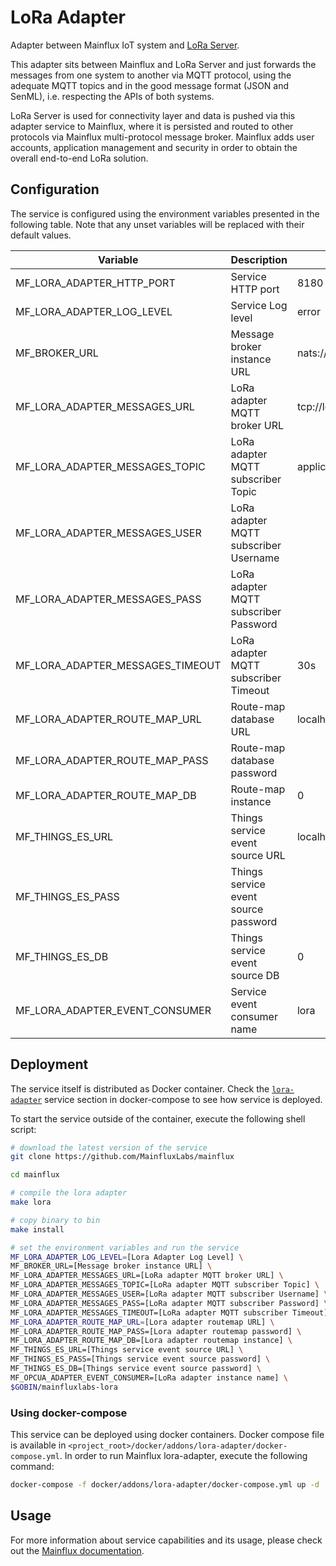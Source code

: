 # LoRa Adapter
Adapter between Mainflux IoT system and [LoRa Server](https://github.com/brocaar/chirpstack-network-server).

This adapter sits between Mainflux and LoRa Server and just forwards the messages from one system to another via MQTT protocol, using the adequate MQTT topics and in the good message format (JSON and SenML), i.e. respecting the APIs of both systems.

LoRa Server is used for connectivity layer and data is pushed via this adapter service to Mainflux, where it is persisted and routed to other protocols via Mainflux multi-protocol message broker. Mainflux adds user accounts, application management and security in order to obtain the overall end-to-end LoRa solution.

## Configuration

The service is configured using the environment variables presented in the
following table. Note that any unset variables will be replaced with their
default values.

| Variable                         | Description                           | Default                         |
|----------------------------------|---------------------------------------|---------------------------------|
| MF_LORA_ADAPTER_HTTP_PORT        | Service HTTP port                     | 8180                            |
| MF_LORA_ADAPTER_LOG_LEVEL        | Service Log level                     | error                           |
| MF_BROKER_URL                    | Message broker instance URL           | nats://localhost:4222           |
| MF_LORA_ADAPTER_MESSAGES_URL     | LoRa adapter MQTT broker URL          | tcp://localhost:1883            |
| MF_LORA_ADAPTER_MESSAGES_TOPIC   | LoRa adapter MQTT subscriber Topic    | application/+/device/+/event/up |
| MF_LORA_ADAPTER_MESSAGES_USER    | LoRa adapter MQTT subscriber Username |                                 |
| MF_LORA_ADAPTER_MESSAGES_PASS    | LoRa adapter MQTT subscriber Password |                                 |
| MF_LORA_ADAPTER_MESSAGES_TIMEOUT | LoRa adapter MQTT subscriber Timeout  | 30s                             |
| MF_LORA_ADAPTER_ROUTE_MAP_URL    | Route-map database URL                | localhost:6379                  |
| MF_LORA_ADAPTER_ROUTE_MAP_PASS   | Route-map database password           |                                 |
| MF_LORA_ADAPTER_ROUTE_MAP_DB     | Route-map instance                    | 0                               |
| MF_THINGS_ES_URL                 | Things service event source URL       | localhost:6379                  |
| MF_THINGS_ES_PASS                | Things service event source password  |                                 |
| MF_THINGS_ES_DB                  | Things service event source DB        | 0                               |
| MF_LORA_ADAPTER_EVENT_CONSUMER   | Service event consumer name           | lora                            |

## Deployment

The service itself is distributed as Docker container. Check the [`lora-adapter`](https://github.com/MainfluxLabs/mainflux/blob/master/docker/addons/lora-adapter/docker-compose.yml#L23-L37) service section in
docker-compose to see how service is deployed.

To start the service outside of the container, execute the following shell script:

```bash
# download the latest version of the service
git clone https://github.com/MainfluxLabs/mainflux

cd mainflux

# compile the lora adapter
make lora

# copy binary to bin
make install

# set the environment variables and run the service
MF_LORA_ADAPTER_LOG_LEVEL=[Lora Adapter Log Level] \
MF_BROKER_URL=[Message broker instance URL] \
MF_LORA_ADAPTER_MESSAGES_URL=[LoRa adapter MQTT broker URL] \
MF_LORA_ADAPTER_MESSAGES_TOPIC=[LoRa adapter MQTT subscriber Topic] \
MF_LORA_ADAPTER_MESSAGES_USER=[LoRa adapter MQTT subscriber Username] \
MF_LORA_ADAPTER_MESSAGES_PASS=[LoRa adapter MQTT subscriber Password] \
MF_LORA_ADAPTER_MESSAGES_TIMEOUT=[LoRa adapter MQTT subscriber Timeout]
MF_LORA_ADAPTER_ROUTE_MAP_URL=[Lora adapter routemap URL] \
MF_LORA_ADAPTER_ROUTE_MAP_PASS=[Lora adapter routemap password] \
MF_LORA_ADAPTER_ROUTE_MAP_DB=[Lora adapter routemap instance] \
MF_THINGS_ES_URL=[Things service event source URL] \
MF_THINGS_ES_PASS=[Things service event source password] \
MF_THINGS_ES_DB=[Things service event source password] \
MF_OPCUA_ADAPTER_EVENT_CONSUMER=[LoRa adapter instance name] \
$GOBIN/mainfluxlabs-lora
```

### Using docker-compose

This service can be deployed using docker containers.
Docker compose file is available in `<project_root>/docker/addons/lora-adapter/docker-compose.yml`. In order to run Mainflux lora-adapter, execute the following command:

```bash
docker-compose -f docker/addons/lora-adapter/docker-compose.yml up -d
```

## Usage

For more information about service capabilities and its usage, please check out
the [Mainflux documentation](https://docs.mainflux.io/lora).
